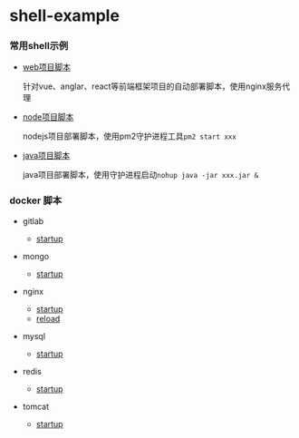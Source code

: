 # shell-example
### 常用shell示例


+ [web项目脚本](./web-pro-script.sh)

    针对vue、anglar、react等前端框架项目的自动部署脚本，使用nginx服务代理
    
+ [node项目脚本](./node-pro-script.sh)

    nodejs项目部署脚本，使用pm2守护进程工具`pm2 start xxx`

+ [java项目脚本](./java-pro-script.sh)
    
    java项目部署脚本，使用守护进程启动`nohup java -jar xxx.jar &`
### docker 脚本

+ gitlab
    + [startup](./docker/gitlab/startup.sh)

+ mongo
    + [startup](./docker/mongo/startup.sh)

+ nginx
    + [startup](./docker/nginx/startup.sh)
    + [reload](./docker/nginx/reload.sh)
    
+ mysql
    + [startup](./docker/mysql/startup.sh)
    
+ redis
    + [startup](./docker/redis/startup.sh)
    
+ tomcat
    + [startup](./docker/tomcat/startup.sh)
